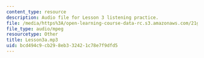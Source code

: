 ```yaml
---
content_type: resource
description: Audio file for Lesson 3 listening practice.
file: /media/https%3A/open-learning-course-data-rc.s3.amazonaws.com/21g-110-chinese-iv-streamlined-spring-2004/bcd494c9cb298eb332421c78e7f9dfd5_Lesson3a.mp3
file_type: audio/mpeg
resourcetype: Other
title: Lesson3a.mp3
uid: bcd494c9-cb29-8eb3-3242-1c78e7f9dfd5
---
```

